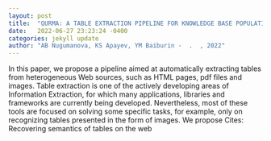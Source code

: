 ```yaml
---
layout: post
title:  "QURMA: A TABLE EXTRACTION PIPELINE FOR KNOWLEDGE BASE POPULATION"
date:   2022-06-27 23:23:24 -0400
categories: jekyll update
author: "AB Nugumanova, KS Apayev, YM Baiburin -  .  , 2022"
---
```

In this paper, we propose a pipeline aimed at automatically extracting tables from heterogeneous Web sources, such as HTML pages, pdf files and images. Table extraction is one of the actively developing areas of Information Extraction, for which many applications, libraries and frameworks are currently being developed. Nevertheless, most of these tools are focused on solving some specific tasks, for example, only on recognizing tables presented in the form of images. We propose  Cites: Recovering semantics of tables on the web